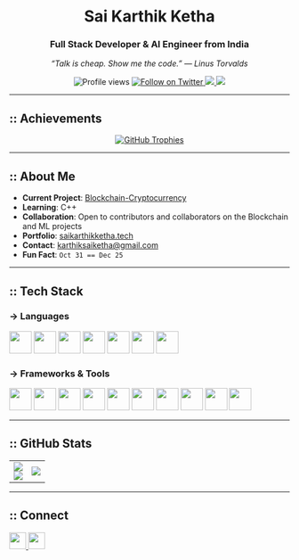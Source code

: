 <h1 align="center">Sai Karthik Ketha</h1>
<h3 align="center">Full Stack Developer & AI Engineer from India</h3>



<p align=center>
<i >“Talk is cheap. Show me the code.” — Linus Torvalds </i>
</p>

<p align="center">
  <img src="https://komarev.com/ghpvc/?username=saiisback&label=Profile%20views&color=0e75b6&style=flat" alt="Profile views" />
  <a href="https://twitter.com/saikarthikketh2" target="_blank">
    <img src="https://img.shields.io/twitter/follow/saikarthikketh2?logo=twitter&style=for-the-badge" alt="Follow on Twitter">
  </a>
  <a href="https://linkedin.com/in/sai-karthik-ketha" target="_blank">
    <img src="https://img.shields.io/badge/LinkedIn-Connect-blue?style=for-the-badge&logo=linkedin" />
  </a>
  <a href="https://instagram.com/invalid.dev" target="_blank">
    <img src="https://img.shields.io/badge/Instagram-Follow-critical?style=for-the-badge&logo=instagram" />
  </a>
</p>

---

## :: Achievements
<p align="center">
  <a href="https://github.com/ryo-ma/github-profile-trophy">
    <img src="https://github-profile-trophy.vercel.app/?username=saiisback&theme=onestar&no-bg=true" alt="GitHub Trophies">
  </a>
</p>

---

## :: About Me

- **Current Project**: [Blockchain-Cryptocurrency](https://github.com/saiisback/Blockchain-Cryptocurrency)  
- **Learning**: C++  
- **Collaboration**: Open to contributors and collaborators on the Blockchain and ML projects   
- **Portfolio**: [saikarthikketha.tech](https://saikarthikketha.tech)  
- **Contact**: karthiksaiketha@gmail.com  
- **Fun Fact**: `Oct 31 == Dec 25`  

---

## :: Tech Stack

### → Languages
<p>
  <img src="https://cdn.jsdelivr.net/gh/devicons/devicon/icons/html5/html5-original.svg" width="40" />
  <img src="https://cdn.jsdelivr.net/gh/devicons/devicon/icons/css3/css3-original.svg" width="40" />
  <img src="https://cdn.jsdelivr.net/gh/devicons/devicon/icons/sass/sass-original.svg" width="40" />
  <img src="https://cdn.jsdelivr.net/gh/devicons/devicon/icons/python/python-original.svg" width="40" />
  <img src="https://cdn.jsdelivr.net/gh/devicons/devicon/icons/cplusplus/cplusplus-original.svg" width="40" />
  <img src="https://cdn.jsdelivr.net/gh/devicons/devicon/icons/javascript/javascript-original.svg" width="40" />
  <img src="https://cdn.jsdelivr.net/gh/devicons/devicon/icons/typescript/typescript-original.svg" width="40" />
</p>

### → Frameworks & Tools
<p>
  <img src="https://cdn.jsdelivr.net/gh/devicons/devicon/icons/react/react-original.svg" width="40" />
  <img src="https://cdn.jsdelivr.net/gh/devicons/devicon/icons/nextjs/nextjs-original.svg" width="40" />
  <img src="https://cdn.jsdelivr.net/gh/devicons/devicon/icons/nodejs/nodejs-original.svg" width="40" />
  <img src="https://cdn.jsdelivr.net/gh/devicons/devicon/icons/mysql/mysql-original.svg" width="40" />
  <img src="https://cdn.jsdelivr.net/gh/devicons/devicon/icons/supabase/supabase-original.svg" width="40" />
  <img src="https://cdn.jsdelivr.net/gh/devicons/devicon/icons/vercel/vercel-original.svg" width="40" />
  <img src="https://cdn.jsdelivr.net/gh/devicons/devicon/icons/bootstrap/bootstrap-plain.svg" width="40" />
  <img src="https://www.vectorlogo.zone/logos/tailwindcss/tailwindcss-icon.svg" width="40" />
  <img src="https://www.vectorlogo.zone/logos/figma/figma-icon.svg" width="40" />
  <img src="https://upload.wikimedia.org/wikipedia/commons/0/0b/Qt_logo_2016.svg" width="40" />
</p>

---

## :: GitHub Stats

<table align="center">
<tr>
<td align="center" width="50%">
  <img src="https://github-readme-stats.vercel.app/api?username=saiisback&show_icons=true&theme=dark&count_private=true" />
  <br>
  <img src="https://github-readme-streak-stats.herokuapp.com/?user=saiisback&theme=dark&hide_border=false" />
</td>
<td align="center" width="50%">
  <img src="https://github-readme-stats.vercel.app/api/top-langs/?username=saiisback&layout=compact&theme=dark&langs_count=10&hide_border=false" />
</td>
</tr>
</table>

---

## :: Connect

<a href="https://twitter.com/saikarthikketh2" target="_blank">
  <img src="https://cdn.jsdelivr.net/gh/devicons/devicon/icons/twitter/twitter-original.svg" width="30" />
</a>
<a href="https://linkedin.com/in/sai-karthik-ketha" target="_blank">
  <img src="https://cdn.jsdelivr.net/gh/devicons/devicon/icons/linkedin/linkedin-original.svg" width="30" />
</a>


